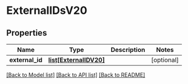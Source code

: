 # ExternalIDsV20

## Properties
Name | Type | Description | Notes
------------ | ------------- | ------------- | -------------
**external_id** | [**list[ExternalIDV20]**](ExternalIDV20.md) |  | [optional] 

[[Back to Model list]](../README.md#documentation-for-models) [[Back to API list]](../README.md#documentation-for-api-endpoints) [[Back to README]](../README.md)

